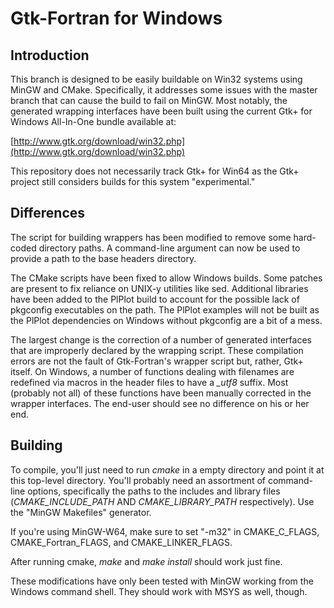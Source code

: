 Gtk-Fortran for Windows
=======================

Introduction
------------

This branch is designed to be easily buildable on Win32 systems using MinGW and CMake.  Specifically, it addresses some issues with the master branch that can cause the build to fail on MinGW.  Most notably, the generated wrapping interfaces have been built using the current Gtk+ for Windows All-In-One bundle available at:

[http://www.gtk.org/download/win32.php](http://www.gtk.org/download/win32.php)

This repository does not necessarily track Gtk+ for Win64 as the Gtk+ project still considers builds for this system "experimental."

Differences
-----------

The script for building wrappers has been modified to remove some hard-coded directory paths.  A command-line argument can now be used to provide a path to the base headers directory.

The CMake scripts have been fixed to allow Windows builds.  Some patches are present to fix reliance on UNIX-y utilities like sed.  Additional libraries have been added to the PlPlot build to account for the possible lack of pkgconfig executables on the path.  The PlPlot examples will not be built as the PlPlot dependencies on Windows without pkgconfig are a bit of a mess.

The largest change is the correction of a number of generated interfaces that are improperly declared by the wrapping script.  These compilation errors are not the fault of Gtk-Fortran's wrapper script but, rather, Gtk+ itself.  On Windows, a number of functions dealing with filenames are redefined via macros in the header files to have a *_utf8* suffix.  Most (probably not all) of these functions have been manually corrected in the wrapper interfaces.  The end-user should see no difference on his or her end.

Building
--------

To compile, you'll just need to run *cmake* in a empty directory and point it at this top-level directory.  You'll probably need an assortment of command-line options, specifically the paths to the includes and library files (*CMAKE_INCLUDE_PATH* AND *CMAKE_LIBRARY_PATH* respectively).  Use the "MinGW Makefiles" generator.

If you're using MinGW-W64, make sure to set "-m32" in CMAKE_C_FLAGS, CMAKE_Fortran_FLAGS, and CMAKE_LINKER_FLAGS.

After running cmake, *make* and *make install* should work just fine.

These modifications have only been tested with MinGW working from the Windows command shell.  They should work with MSYS as well, though.
